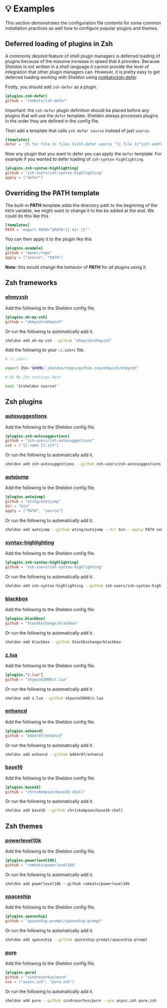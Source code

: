 # 💡 Examples

This section demonstrates the configuration file contents for some common
installation practices as well how to configure popular plugins and themes.

## Deferred loading of plugins in Zsh

A commonly desired feature of shell plugin managers is deferred loading of
plugins because of the massive increase in speed that it provides. Because
Sheldon is not written in a shell language it cannot provide the level of
integration that other plugin managers can. However, it is pretty easy to get
deferred loading working with Sheldon using
[romkatv/zsh-defer](https://github.com/romkatv/zsh-defer).

Firstly, you should add `zsh-defer` as a plugin.

```toml
[plugins.zsh-defer]
github = "romkatv/zsh-defer"
```

Important: the `zsh-defer` plugin definition should be placed before any plugins
that will use the `defer` template. Sheldon always processes plugins in the
order they are defined in the config file.

Then add a template that calls `zsh-defer source` instead of just `source`.

```toml
[templates]
defer = '{% for file in files %}zsh-defer source "{{ file }}"\n{% endfor %}'
```

Now any plugin that you want to defer you can apply the `defer` template. For
example if you wanted to defer loading of `zsh-syntax-highlighting`.

```toml
[plugins.zsh-syntax-highlighting]
github = "zsh-users/zsh-syntax-highlighting"
apply = ["defer"]
```

## Overriding the PATH template

The built-in **PATH** template adds the directory path to the beginning of the
`PATH` variable, we might want to change it to the be added at the end. We could
do this like this

```toml
[templates]
PATH = 'export PATH="$PATH:{{ dir }}"'
```

You can then apply it to the plugin like this

```toml
[plugins.example]
github = "owner/repo"
apply = ["source", "PATH"]
```

**Note:** this would change the behavior of **PATH** for *all* plugins using it.

## Zsh frameworks

### [ohmyzsh](https://github.com/ohmyzsh/ohmyzsh)

Add the following to the Sheldon config file.

```toml
[plugins.oh-my-zsh]
github = "ohmyzsh/ohmyzsh"
```

Or run the following to automatically add it.

```sh
sheldon add oh-my-zsh --github "ohmyzsh/ohmyzsh"
```

Add the following to your `~/.zshrc` file.

```sh
# ~/.zshrc

export ZSH="$HOME/.sheldon/repos/github.com/ohmyzsh/ohmyzsh"

# Oh My Zsh settings here

eval "$(sheldon source)"
```

## Zsh plugins

### [autosuggestions](https://github.com/zsh-users/zsh-autosuggestions)

Add the following to the Sheldon config file.

```toml
[plugins.zsh-autosuggestions]
github = "zsh-users/zsh-autosuggestions"
use = ["{{ name }}.zsh"]
```

Or run the following to automatically add it.

```sh
sheldon add zsh-autosuggestions --github zsh-users/zsh-autosuggestions --use '{{ name }}.zsh'
```

### [autojump](https://github.com/wting/autojump)

Add the following to the Sheldon config file.

```toml
[plugins.autojump]
github = "wting/autojump"
dir = "bin"
apply = ["PATH", "source"]
```

Or run the following to automatically add it.

```sh
sheldon add autojump --github wting/autojump --dir bin --apply PATH source
```

### [syntax-highlighting](https://github.com/zsh-users/zsh-syntax-highlighting)

Add the following to the Sheldon config file.

```toml
[plugins.zsh-syntax-highlighting]
github = "zsh-users/zsh-syntax-highlighting"
```

Or run the following to automatically add it.

```sh
sheldon add zsh-syntax-highlighting --github zsh-users/zsh-syntax-highlighting
```

### [blackbox](https://github.com/StackExchange/blackbox)

Add the following to the Sheldon config file.

```toml
[plugins.blackbox]
github = "StackExchange/blackbox"
```

Or run the following to automatically add it.

```sh
sheldon add blackbox --github StackExchange/blackbox
```

### [z.lua](https://github.com/skywind3000/z.lua)

Add the following to the Sheldon config file.

```toml
[plugins."z.lua"]
github = "skywind3000/z.lua"
```

Or run the following to automatically add it.

```sh
sheldon add z.lua --github skywind3000/z.lua
```

### [enhancd](https://github.com/b4b4r07/enhancd)

Add the following to the Sheldon config file.

```toml
[plugins.enhancd]
github = "b4b4r07/enhancd"
```

Or run the following to automatically add it.

```sh
sheldon add enhancd --github b4b4r07/enhancd
```

### [base16](https://github.com/chriskempson/base16-shell)

Add the following to the Sheldon config file.

```toml
[plugins.base16]
github = "chriskempson/base16-shell"
```

Or run the following to automatically add it.

```sh
sheldon add base16 --github chriskempson/base16-shell
```

## Zsh themes

### [powerlevel10k](https://github.com/romkatv/powerlevel10k)

Add the following to the Sheldon config file.

```toml
[plugins.powerlevel10k]
github = "romkatv/powerlevel10k"
```

Or run the following to automatically add it.

```
sheldon add powerlevel10k --github romkatv/powerlevel10k
```

### [spaceship](https://github.com/spaceship-prompt/spaceship-prompt)

Add the following to the Sheldon config file.

```toml
[plugins.spaceship]
github = "spaceship-prompt/spaceship-prompt"
```

Or run the following to automatically add it.

```sh
sheldon add spaceship --github spaceship-prompt/spaceship-prompt
```

### [pure](https://github.com/sindresorhus/pure)

Add the following to the Sheldon config file.

```toml
[plugins.pure]
github = "sindresorhus/pure"
use = ["async.zsh", "pure.zsh"]
```

Or run the following to automatically add it.

```sh
sheldon add pure --github sindresorhus/pure --use async.zsh pure.zsh
```
